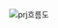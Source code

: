 ![prj흐름도](https://user-images.githubusercontent.com/74406061/128446513-8cf9c175-5f4a-49aa-ae41-f40db3f18a7d.jpg)
